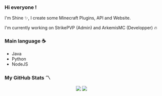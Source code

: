 ### Hi everyone !
I'm Shine ✨, I create some Minecraft Plugins, API and Website.

I'm currently working on StrikePVP (Admin) and ArkemisMC (Developper) 🔥

### Main language ☕
  - Java
  - Python
  - NodeJS

### My GitHub Stats 〽️

<p align="center">
  <img src="https://github-readme-stats.vercel.app/api?username=Shineeeeeuh&show_icons=true&count_private=true&hide_border=true&include_all_commits=true&theme=synthwave"/>
  <img src="https://github-readme-stats.vercel.app/api/top-langs/?username=Shineeeeeuh&count_private=true&langs_count=10&theme=synthwave&hide_border=true"/>
</p>
